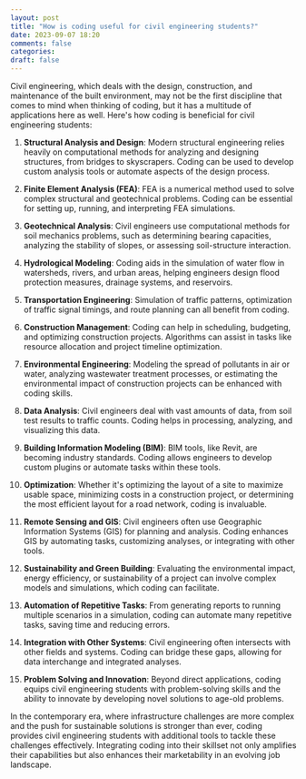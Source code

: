```yaml
---
layout: post
title: "How is coding useful for civil engineering students?"
date: 2023-09-07 18:20
comments: false
categories:
draft: false
---
```


Civil engineering, which deals with the design, construction, and maintenance of the built environment, may not be the first discipline that comes to mind when thinking of coding, but it has a multitude of applications here as well. Here's how coding is beneficial for civil engineering students:

1. **Structural Analysis and Design**: Modern structural engineering relies heavily on computational methods for analyzing and designing structures, from bridges to skyscrapers. Coding can be used to develop custom analysis tools or automate aspects of the design process.

2. **Finite Element Analysis (FEA)**: FEA is a numerical method used to solve complex structural and geotechnical problems. Coding can be essential for setting up, running, and interpreting FEA simulations.

3. **Geotechnical Analysis**: Civil engineers use computational methods for soil mechanics problems, such as determining bearing capacities, analyzing the stability of slopes, or assessing soil-structure interaction.

4. **Hydrological Modeling**: Coding aids in the simulation of water flow in watersheds, rivers, and urban areas, helping engineers design flood protection measures, drainage systems, and reservoirs.

5. **Transportation Engineering**: Simulation of traffic patterns, optimization of traffic signal timings, and route planning can all benefit from coding.

6. **Construction Management**: Coding can help in scheduling, budgeting, and optimizing construction projects. Algorithms can assist in tasks like resource allocation and project timeline optimization.

7. **Environmental Engineering**: Modeling the spread of pollutants in air or water, analyzing wastewater treatment processes, or estimating the environmental impact of construction projects can be enhanced with coding skills.

8. **Data Analysis**: Civil engineers deal with vast amounts of data, from soil test results to traffic counts. Coding helps in processing, analyzing, and visualizing this data.

9. **Building Information Modeling (BIM)**: BIM tools, like Revit, are becoming industry standards. Coding allows engineers to develop custom plugins or automate tasks within these tools.

10. **Optimization**: Whether it's optimizing the layout of a site to maximize usable space, minimizing costs in a construction project, or determining the most efficient layout for a road network, coding is invaluable.

11. **Remote Sensing and GIS**: Civil engineers often use Geographic Information Systems (GIS) for planning and analysis. Coding enhances GIS by automating tasks, customizing analyses, or integrating with other tools.

12. **Sustainability and Green Building**: Evaluating the environmental impact, energy efficiency, or sustainability of a project can involve complex models and simulations, which coding can facilitate.

13. **Automation of Repetitive Tasks**: From generating reports to running multiple scenarios in a simulation, coding can automate many repetitive tasks, saving time and reducing errors.

14. **Integration with Other Systems**: Civil engineering often intersects with other fields and systems. Coding can bridge these gaps, allowing for data interchange and integrated analyses.

15. **Problem Solving and Innovation**: Beyond direct applications, coding equips civil engineering students with problem-solving skills and the ability to innovate by developing novel solutions to age-old problems.

In the contemporary era, where infrastructure challenges are more complex and the push for sustainable solutions is stronger than ever, coding provides civil engineering students with additional tools to tackle these challenges effectively. Integrating coding into their skillset not only amplifies their capabilities but also enhances their marketability in an evolving job landscape.
